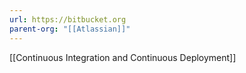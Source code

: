 ```yaml
---
url: https://bitbucket.org
parent-org: "[[Atlassian]]"
---
```

[[Continuous Integration and Continuous Deployment]]
